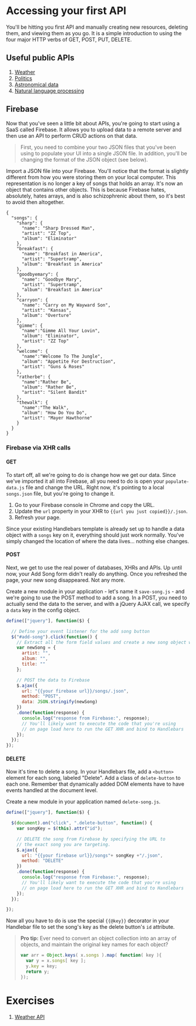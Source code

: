 # Accessing your first API

You'll be hitting you first API and manually creating new resources, deleting them, and viewing them as you go. It is a simple introduction to using the four major HTTP verbs of GET, POST, PUT, DELETE.

## Useful public APIs

1. [Weather](https://www.mashape.com/george-vustrey/ultimate-weather-forecasts)
1. [Politics](https://sunlightfoundation.com/api/)
1. [Astronomical data](https://www.mashape.com/helioviewer-project/helioviewer-v1)
1. [Natural language processing](https://www.mashape.com/loudelement/free-natural-language-processing-service)

## Firebase

Now that you've seen a little bit about APIs, you're going to start using a SaaS called Firebase. It allows you to upload data to a remote server and then use an API to perform CRUD actions on that data.

>First, you need to combine your two JSON files that you've been using to populate your UI into a single JSON file. In addition, you'll be changing the format of the JSON object (see below).

Import a JSON file into your Firebase. You'll notice that the format is slightly different from how you were storing them on your local computer. This representation is no longer a key of songs that holds an array. It's now an object that contains other objects. This is because Firebase hates, absolutely, hates arrays, and is also schizophrenic about them, so it's best to avoid then altogether.

```
{
  "songs": {
    "sharp": {
      "name": "Sharp Dressed Man",
      "artist": "ZZ Top",
      "album": "Eliminator"
    },
    "breakfast": {
      "name": "Breakfast in America",
      "artist": "Supertramp",
      "album": "Breakfast in America"
    },
    "goodbyemary": {
      "name": "Goodbye Mary",
      "artist": "Supertramp",
      "album": "Breakfast in America"
    },
    "carryon": {
      "name": "Carry on My Wayward Son",
      "artist": "Kansas",
      "album": "Overture"
    },
    "gimme": {
      "name":"Gimme All Your Lovin",
      "album": "Eliminator",
      "artist": "ZZ Top"
    },
    "welcome": {
      "name":"Welcome To The Jungle",
      "album": "Appetite For Destruction",
      "artist": "Guns & Roses"
    },
    "ratherbe": {
      "name":"Rather Be",
      "album": "Rather Be",
      "artist": "Silent Bandit"
    },
    "thewalk": {
      "name":"The Walk",
      "album": "How Do You Do",
      "artist": "Mayer Hawthorne"
    }
  }
}
```

### Firebase via XHR calls

#### GET

To start off, all we're going to do is change how we get our data. Since we've imported it all into Firebase, all you need to do is open your `populate-data.js` file and change the URL. Right now, it's pointing to a local `songs.json` file, but you're going to change it.

1. Go to your Firebase console in Chrome and copy the URL.
2. Update the `url` property in your XHR to `{{url you just copied}}/.json`.
3. Refresh your page.

Since your existing Handlebars template is already set up to handle a data object with a `songs` key on it, everything should just work normally. You've simply changed the location of where the data lives... nothing else changes.

#### POST

Next, we get to use the real power of databases, XHRs and APIs. Up until now, your Add Song form didn't really do anything. Once you refreshed the page, your new song disappeared. Not any more.

Create a new module in your application - let's name it `save-song.js` - and we're going to use the POST method to add a song. In a POST, you need to actually send the data to the server, and with a jQuery AJAX call, we specify a `data` key in the config object.

```js
define(["jquery"], function($) {

  // Define your event listener for the add song button
  $("#add-song").click(function() {
    // Extract all the form field values and create a new song object with them
    var newSong = {
      artist: "",
      album: "",
      title: ""
    };

    // POST the data to Firebase
    $.ajax({
      url: "{{your firebase url}}/songs/.json",
      method: "POST",
      data: JSON.stringify(newSong)
    })
    .done(function(response) {
      console.log("response from Firebase:", response);
      // You'll likely want to execute the code that you're using
      // on page load here to run the GET XHR and bind to Handlebars
    });
  });
});
```

#### DELETE

Now it's time to delete a song. In your Handlebars file, add a `<button>` element for each song, labeled "Delete". Add a class of `delete-button` to each one. Remember that dynamically added DOM elements have to have events handled at the document level.

Create a new module in your application named `delete-song.js`.

```js
define(["jquery"], function($) {

  $(document).on("click", ".delete-button", function() {
    var songKey = $(this).attr("id");

    // DELETE the song from Firebase by specifying the URL to
    // the exact song you are targeting.
    $.ajax({
      url: "{{your firebase url}}/songs"+ songKey +"/.json",
      method: "DELETE"
    })
    .done(function(response) {
      console.log("response from Firebase:", response);
      // You'll likely want to execute the code that you're using
      // on page load here to run the GET XHR and bind to Handlebars
    });
  });

});
```

Now all you have to do is use the special `{{@key}}` decorator in your Handlebar file to set the song's key as the delete button's `id` attribute.


> **Pro tip:** Ever need to convert an object collection into an array of objects, and maintain the original key names for each object?
>
> ```js
> var arr = Object.keys( x.songs ).map( function( key ){
>   var y = x.songs[ key ];
>   y.key = key;
>   return y;
> });
> ```

# Exercises

1. [Weather API](../exercises/RBA_API_WEATHER_APP.md)
